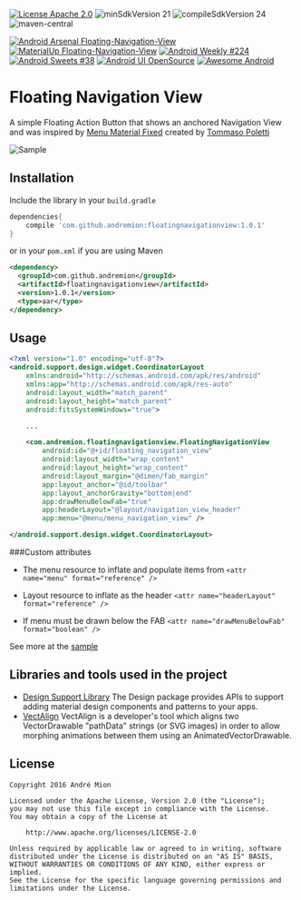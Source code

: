 [![License Apache 2.0](https://img.shields.io/badge/License-Apache%202.0-blue.svg?style=true)](http://www.apache.org/licenses/LICENSE-2.0)
![minSdkVersion 21](https://img.shields.io/badge/minSdkVersion-21-red.svg?style=true)
![compileSdkVersion 24](https://img.shields.io/badge/compileSdkVersion-24-yellow.svg?style=true)
![maven-central](https://img.shields.io/maven-central/v/com.github.andremion/floatingnavigationview.svg)

[![Android Arsenal Floating-Navigation-View](https://img.shields.io/badge/Android%20Arsenal-Floating--Navigation--View-green.svg?style=true)](https://android-arsenal.com/details/1/4134)
[![MaterialUp Floating-Navigation-View](https://img.shields.io/badge/MaterialUp-Floating--Navigation--View-blue.svg?style=true)](https://www.uplabs.com/posts/floating-navigation-view)
[![Android Weekly #224](https://img.shields.io/badge/Android%20Weekly-%23224-blue.svg?style=true)](http://androidweekly.net/issues/issue-224)
[![Android Sweets #38](https://img.shields.io/badge/Android%20Sweets-%2338-ff69b4.svg?style=true)](https://androidsweets.ongoodbits.com/2016/09/29/issue-38)
[![Android UI OpenSource](https://img.shields.io/badge/Android%20UI%20OpenSource-2016-yellow.svg?style=true)](http://android.kmshack.kr/page2/)
[![Awesome Android](https://cdn.rawgit.com/sindresorhus/awesome/d7305f38d29fed78fa85652e3a63e154dd8e8829/media/badge.svg)](https://github.com/JStumpp/awesome-android#navigation)

# Floating Navigation View

A simple Floating Action Button that shows an anchored Navigation View and was inspired by [Menu Material Fixed](http://www.uplabs.com/posts/menu-material-fixed) created by [Tommaso Poletti](http://www.uplabs.com/tomma5o)

![Sample](https://raw.githubusercontent.com/andremion/Floating-Navigation-View/master/art/sample.gif)

## Installation

Include the library in your `build.gradle`

```groovy
dependencies{
    compile 'com.github.andremion:floatingnavigationview:1.0.1'
}
```

or in your `pom.xml` if you are using Maven

```xml
<dependency>
  <groupId>com.github.andremion</groupId>
  <artifactId>floatingnavigationview</artifactId>
  <version>1.0.1</version>
  <type>aar</type>
</dependency>
```

## Usage

```xml
<?xml version="1.0" encoding="utf-8"?>
<android.support.design.widget.CoordinatorLayout
    xmlns:android="http://schemas.android.com/apk/res/android"
    xmlns:app="http://schemas.android.com/apk/res-auto"
    android:layout_width="match_parent"
    android:layout_height="match_parent"
    android:fitsSystemWindows="true">

    ...

    <com.andremion.floatingnavigationview.FloatingNavigationView
        android:id="@+id/floating_navigation_view"
        android:layout_width="wrap_content"
        android:layout_height="wrap_content"
        android:layout_margin="@dimen/fab_margin"
        app:layout_anchor="@id/toolbar"
        app:layout_anchorGravity="bottom|end"
        app:drawMenuBelowFab="true"
        app:headerLayout="@layout/navigation_view_header"
        app:menu="@menu/menu_navigation_view" />

</android.support.design.widget.CoordinatorLayout>
```

###Custom attributes

- The menu resource to inflate and populate items from
`<attr name="menu" format="reference" />`
    
- Layout resource to inflate as the header
`<attr name="headerLayout" format="reference" />`
    
- If menu must be drawn below the FAB
`<attr name="drawMenuBelowFab" format="boolean" />`

See more at the [sample](https://github.com/andremion/Floating-Navigation-View/tree/master/sample)

## Libraries and tools used in the project

* [Design Support Library](http://developer.android.com/intl/pt-br/tools/support-library/features.html#design)
The Design package provides APIs to support adding material design components and patterns to your apps.
* [VectAlign](https://github.com/bonnyfone/vectalign)
VectAlign is a developer's tool which aligns two VectorDrawable "pathData" strings (or SVG images) in order to allow morphing animations between them using an AnimatedVectorDrawable.

## License

    Copyright 2016 André Mion

    Licensed under the Apache License, Version 2.0 (the "License");
    you may not use this file except in compliance with the License.
    You may obtain a copy of the License at

        http://www.apache.org/licenses/LICENSE-2.0

    Unless required by applicable law or agreed to in writing, software
    distributed under the License is distributed on an "AS IS" BASIS,
    WITHOUT WARRANTIES OR CONDITIONS OF ANY KIND, either express or implied.
    See the License for the specific language governing permissions and
    limitations under the License.
